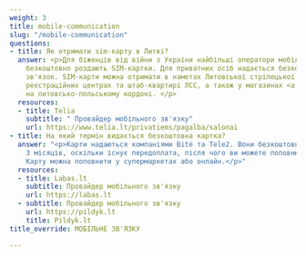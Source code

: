 ```yaml
---
weight: 3
title: mobile-communication
slug: "/mobile-communication"
questions:
- title: Як отримати sim-карту в Литві?
  answer: <p>Для біженців від війни з України найбільші оператори мобільного зв'язку
    безкоштовно роздають SIM-картки. Для приватних осіб надається безкоштовний мобільний
    зв'язок. SIM-карти можна отримати в наметах Литовської стрілецької спілки (ЛСС),
    реєстраційних центрах та штаб-квартирі ЛСС, а також у магазинах <a href="https://www.telia.lt/privatiems/pagalba/salonai">Telia</a>
    на литовсько-польському кордоні. </p>
  resources:
  - title: Telia
    subtitle: " Провайдер мобільного зв'язку"
    url: https://www.telia.lt/privatiems/pagalba/salonai
- title: На який термін видається безкоштовна картка?
  answer: "<p>Карти надаються компаніями Bitė та Tele2. Вони безкоштовні протягом
    3 місяців, оскільки існує передоплата, після чого ви можете поповнювати їх самостійно.
    Карту можна поповнити у супермаркетах або онлайн.</p>"
  resources:
  - title: Labas.lt
    subtitle: Провайдер мобільного зв'язку
    url: https://labas.lt
  - subtitle: Провайдер мобільного зв'язку
    url: https://pildyk.lt
    title: Pildyk.lt
title_override: МОБІЛЬНЕ ЗВ'ЯЗКУ

---
```

